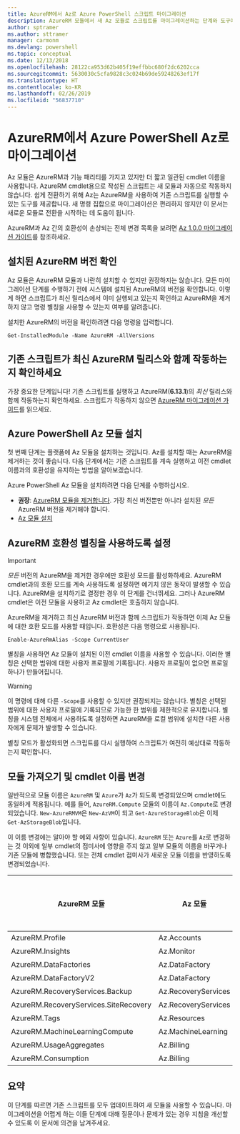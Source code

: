 ```yaml
---
title: AzureRM에서 Az로 Azure PowerShell 스크립트 마이그레이션
description: AzureRM 모듈에서 새 Az 모듈로 스크립트를 마이그레이션하는 단계와 도구에 대해 알아보세요.
author: sptramer
ms.author: sttramer
manager: carmonm
ms.devlang: powershell
ms.topic: conceptual
ms.date: 12/13/2018
ms.openlocfilehash: 28122ca953d62b405f19effbbc680f2dc6202cca
ms.sourcegitcommit: 5630030c5cfa9828c3c024b69de59248263ef17f
ms.translationtype: HT
ms.contentlocale: ko-KR
ms.lasthandoff: 02/26/2019
ms.locfileid: "56837710"
---
```

# <a name="migrate-from-azurerm-to-azure-powershell-az"></a>AzureRM에서 Azure PowerShell Az로 마이그레이션

Az 모듈은 AzureRM과 기능 패리티를 가지고 있지만 더 짧고 일관된 cmdlet 이름을 사용합니다.
AzureRM cmdlet용으로 작성된 스크립트는 새 모듈과 자동으로 작동하지 않습니다. 쉽게 전환하기 위해 Az는 AzureRM을 사용하여 기존 스크립트를 실행할 수 있는 도구를 제공합니다. 새 명령 집합으로 마이그레이션은 편리하지 않지만 이 문서는 새로운 모듈로 전환을 시작하는 데 도움이 됩니다.

AzureRM과 Az 간의 호환성이 손상되는 전체 변경 목록을 보려면 [Az 1.0.0 마이그레이션 가이드](migrate-az-1.0.0.md)를 참조하세요.

## <a name="check-for-installed-versions-of-azurerm"></a>설치된 AzureRM 버전 확인

Az 모듈은 AzureRM 모듈과 나란히 설치할 수 있지만 권장하지는 않습니다. 모든 마이그레이션 단계를 수행하기 전에 시스템에 설치된 AzureRM의 버전을 확인합니다. 이렇게 하면 스크립트가 최신 릴리스에서 이미 실행되고 있는지 확인하고 AzureRM을 제거하지 않고 명령 별칭을 사용할 수 있는지 여부를 알려줍니다.

설치한 AzureRM의 버전을 확인하려면 다음 명령을 입력합니다.

```powershell-interactive
Get-InstalledModule -Name AzureRM -AllVersions
```

## <a name="ensure-your-existing-scripts-work-with-the-latest-azurerm-release"></a>기존 스크립트가 최신 AzureRM 릴리스와 함께 작동하는지 확인하세요

가장 중요한 단계입니다! 기존 스크립트를 실행하고 AzureRM(__6.13.1__)의 _최신_ 릴리스와 함께 작동하는지 확인하세요. 스크립트가 작동하지 않으면 [AzureRM 마이그레이션 가이드](/powershell/azure/azurerm/migration-guide.6.0.0)를 읽으세요.

## <a name="install-the-azure-powershell-az-module"></a>Azure PowerShell Az 모듈 설치

첫 번째 단계는 플랫폼에 Az 모듈을 설치하는 것입니다. Az를 설치할 때는 AzureRM을 제거하는 것이 좋습니다. 다음 단계에서는 기존 스크립트를 계속 실행하고 이전 cmdlet 이름과의 호환성을 유지하는 방법을 알아보겠습니다.

Azure PowerShell Az 모듈을 설치하려면 다음 단계를 수행하십시오.

* __권장__: [AzureRM 모듈을 제거합니다](/powershell/azure/uninstall-az-ps#uninstall-the-azurerm-module).
  가장 최신 버전뿐만 아니라 설치된 _모든_ AzureRM 버전을 제거해야 합니다.
* [Az 모듈 설치](install-az-ps.md)

## <a name="a-namealiasesenable-azurerm-compatibility-aliases"></a><a name="aliases"/>AzureRM 호환성 별칭을 사용하도록 설정 

> [!IMPORTANT]
>
> _모든_ 버전의 AzureRM을 제거한 경우에만 호환성 모드를 활성화하세요. AzureRM cmdlet과의 호환 모드를 계속 사용하도록 설정하면 예기치 않은 동작이 발생할 수 있습니다. AzureRM을 설치하기로 결정한 경우 이 단계를 건너뛰세요. 그러나 AzureRM cmdlet은 이전 모듈을 사용하고 Az cmdlet은 호출하지 않습니다.

AzureRM을 제거하고 최신 AzureRM 버전과 함께 스크립트가 작동하면 이제 Az 모듈에 대한 호환 모드를 사용할 때입니다. 호환성은 다음 명령으로 사용됩니다.

```powershell-interactive
Enable-AzureRmAlias -Scope CurrentUser
```

별칭을 사용하면 Az 모듈이 설치된 이전 cmdlet 이름을 사용할 수 있습니다. 이러한 별칭은 선택한 범위에 대한 사용자 프로필에 기록됩니다. 사용자 프로필이 없으면 프로일 하나가 만들어집니다.

> [!WARNING]
>
> 이 명령에 대해 다른 `-Scope`를 사용할 수 있지만 권장되지는 않습니다. 별칭은 선택된 범위에 대한 사용자 프로필에 기록되므로 가능한 한 범위를 제한적으로 유지합니다. 별칭을 시스템 전체에서 사용하도록 설정하면 AzureRM을 로컬 범위에 설치한 다른 사용자에게 문제가 발생할 수 있습니다.

별칭 모드가 활성화되면 스크립트를 다시 실행하여 스크립트가 여전히 예상대로 작동하는지 확인합니다. 

## <a name="change-module-imports-and-cmdlet-names"></a>모듈 가져오기 및 cmdlet 이름 변경

일반적으로 모듈 이름은 `AzureRM` 및 `Azure`가 `Az`가 되도록 변경되었으며 cmdlet에도 동일하게 적용됩니다.
예를 들어, `AzureRM.Compute` 모듈의 이름이 `Az.Compute`로 변경되었습니다. `New-AzureRMVM`은 `New-AzVM`이 되고 `Get-AzureStorageBlob`은 이제 `Get-AzStorageBlob`입니다.

이 이름 변경에는 알아야 할 예외 사항이 있습니다. `AzureRM` 또는 `Azure`를 `Az`로 변경하는 것 이외에 일부 cmdlet의 접미사에 영향을 주지 않고 일부 모듈의 이름을 바꾸거나 기존 모듈에 병합했습니다. 또는 전체 cmdlet 접미사가 새로운 모듈 이름을 반영하도록 변경되었습니다.

| AzureRM 모듈 | Az 모듈 | Cmdlet 접미사가 변경되었습니까? |
|----------------|-----------|------------------------|
| AzureRM.Profile | Az.Accounts | 예 |
| AzureRM.Insights | Az.Monitor | 예 |
| AzureRM.DataFactories | Az.DataFactory | 예 |
| AzureRM.DataFactoryV2 | Az.DataFactory | 예 |
| AzureRM.RecoveryServices.Backup | Az.RecoveryServices | 아니요 |
| AzureRM.RecoveryServices.SiteRecovery | Az.RecoveryServices | 아니요 |
| AzureRM.Tags | Az.Resources | 아니요 |
| AzureRM.MachineLearningCompute | Az.MachineLearning | 아니요 |
| AzureRM.UsageAggregates | Az.Billing | 아니요 |
| AzureRM.Consumption | Az.Billing | 아니요 |

## <a name="summary"></a>요약

이 단계를 따르면 기존 스크립트를 모두 업데이트하여 새 모듈을 사용할 수 있습니다. 마이그레이션을 어렵게 하는 이들 단계에 대해 질문이나 문제가 있는 경우 지침을 개선할 수 있도록 이 문서에 의견을 남겨주세요.
